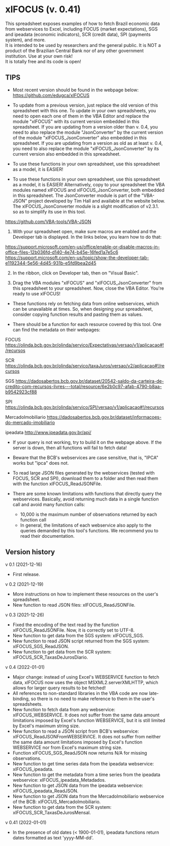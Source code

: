 # **xlFOCUS (v. 0.41)**																		
																		
This spreadsheet exposes examples of how to fetch Brazil economic data from webservices to Excel, including FOCUS (market expectations), SGS and ipeadata (economic indicators), SCR (credit data), SPI (payments system), and more.																		
It is intended to be used by researchers and the general public. It is NOT a product of the Brazilian Central Bank nor of any other government institution. Use at your own risk!																		
It is totally free and its code is open!																		
																		
## **TIPS**																		
																		
* Most recent version should be found in the webpage below:																		
https://github.com/edugca/xlFOCUS																		
																		
* To update from a previous version, just replace the old version of this spreadsheet with this one.
To update in your own spreadsheets, you need to open each one of them in the VBA Editor and replace the module "xlFOCUS" with its current version embedded in this spreadsheet.
If you are updating from a version older than v. 0.4, you need to also replace the module "JsonConverter" by the current version of the module "xlFOCUS_JsonConverter" also embedded in this spreadsheet.
If you are updating from a version as old as at least v. 0.4, you need to also replace the module "xlFOCUS_JsonConverter" by its current version also embedded in this spreadsheet.
																	
																		
* To use these functions in your own spreadsheet, use this spreadsheet as a model, it is EASIER!																		
* To use these functions in your own spreadsheet, use this spreadsheet as a model, it is EASIER!
Alternatively, copy to your spreadsheet the VBA modules named xlFOCUS and xlFOCUS_JsonConverter, both embedded in this spreadsheet.
The JsonConverter module is part of the "VBA-JSON" project developed by Tim Hall and available at the website below. The xlFOCUS_JsonConverter module is a slight modification of v2.3.1. so as to simplify its use in this tool.
																
https://github.com/VBA-tools/VBA-JSON																		
																		
1) With your spreadsheet open, make sure macros are enabled and the Developer tab is displayed. In the links below, you learn how to do that:																	

https://support.microsoft.com/en-us/office/enable-or-disable-macros-in-office-files-12b036fd-d140-4e74-b45e-16fed1a7e5c6																	
https://support.microsoft.com/en-us/topic/show-the-developer-tab-e1192344-5e56-4d45-931b-e5fd9bea2d45																	

2) In the ribbon, click on Developer tab, then on "Visual Basic".													


3) Drag the VBA modules "xlFOCUS" and "xlFOCUS_JsonConverter" from this spreadsheet to your spreadsheet. Now, close the VBA Editor. You're ready to use xlFOCUS!																	
																					
* These functions rely on fetching data from online webservices, which can be unavailable at times. So, when designing your spreadsheet, consider copying function results and pasting them as values.																		
																		
* There should be a function for each resource covered by this tool. One can find the metadata on their webpages:

FOCUS	https://olinda.bcb.gov.br/olinda/servico/Expectativas/versao/v1/aplicacao#!/recursos

SCR	https://olinda.bcb.gov.br/olinda/servico/taxaJuros/versao/v2/aplicacao#!/recursos

SGS	https://dadosabertos.bcb.gov.br/dataset/20542-saldo-da-carteira-de-credito-com-recursos-livres---total/resource/6e2b0c97-afab-4790-b8aa-b9542923cf88

SPI	https://olinda.bcb.gov.br/olinda/servico/SPI/versao/v1/aplicacao#!/recursos

MercadoImobiliario	https://dadosabertos.bcb.gov.br/dataset/informacoes-do-mercado-imobiliario

ipeadata	http://www.ipeadata.gov.br/api/																	

* If your query is not working, try to build it on the webpage above. If the server is down, then all functions will fail to fetch data!																		
																		
* Beware that the BCB's  webservices are case sensitive, that is, "IPCA" works but "ipca" does not.																		
																		
* To read large JSON files generated by the webservices (tested with FOCUS, SCR and SPI), download them to a folder and then read them with the function xlFOCUS_ReadJSONFile.																		
																		
* There are some known limitations with functions that directly query the webservices. Basically, avoid returning much data in a single function call and avoid many function calls:																		
	* 10,000 is the maximum number of observations returned by each function call																	
	* In general, the limitations of each webservice also apply to the queries demanded by this tool's functions. We recommend you to read their documentation.																
																		
## **Version history**																	
																		
v 0.1 (2021-12-16)

* First release.																		
																		
v 0.2 (2021-12-19)

* More instructions on how to implement these resources on the user's spreadsheet.												
* New function to read JSON files: xlFOCUS_ReadJSONFile.																		
																		
v 0.3 (2021-12-26)

* Fixed the encoding of the text read by the function xlFOCUS_ReadJSONFile. Now, it is correctly set to UTF-8.									
* New function to get data from the SGS system: xlFOCUS_SGS.															
* New function to read JSON script returned from the SGS system: xlFOCUS_SGS_ReadJSON.												
* New function to get data from the SCR system: xlFOCUS_SCR_TaxasDeJurosDiario.													


v 0.4 (2022-01-01)

* Major change: instead of using Excel's WEBSERVICE function to fetch data, xlFOCUS now uses the object MSXML2.serverXMLHTTP, which allows for larger query results to be fetched!
* All references to non-standard libraries in the VBA code are now late-binding, so there is no need to make reference to them in the user's spreadsheets.
* New function to fetch data from any webservice: xlFOCUS_WEBSERVICE. It does not suffer from the same data amount limitations imposed by Excel's function WEBSERVICE, but it is still limited by Excel's maximum string size.
* New function to read a JSON script from BCB's webservice: xlFOCUS_ReadJSONFromWEBSERVICE. It does not suffer from neither the same data amount limitations imposed by Excel's function WEBSERVICE nor from Excel's maximum string size.
* Function xlFOCUS_SGS_ReadJSON now returns N/A for missing observations.
* New function to get time series data from the ipeadata webservice: xlFOCUS_ipeadata.
* New function to get the metadata from a time series from the ipeadata webservice: xlFOCUS_ipeadata_Metadados.
* New function to get JSON data from the ipeadata webservice: xlFOCUS_ipeadata_ReadJSON.
* New function to get JSON data from the MercadoImobiliario webservice of the BCB: xlFOCUS_MercadoImobiliario.
* New function to get data from the SCR system: xlFOCUS_SCR_TaxasDeJurosMensal.

v 0.41 (2022-01-01)

* In the presence of old dates (< 1900-01-01), ipeadata functions return dates formatted as text 'yyyy-MM-dd'.
